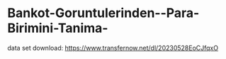 # Bankot-Goruntulerinden--Para-Birimini-Tanima-
data set download: https://www.transfernow.net/dl/20230528EoCJfqxO
